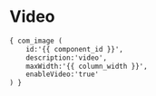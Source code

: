 Video
=====

```html
{ com_image ( 
	id:'{{ component_id }}', 
	description:'video', 
	maxWidth:'{{ column_width }}', 
	enableVideo:'true' 
) }
```